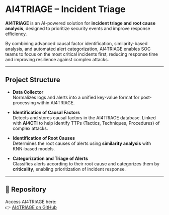 
# AI4TRIAGE – Incident Triage  

**AI4TRIAGE** is an AI-powered solution for **incident triage and root cause analysis**, designed to prioritize security events and improve response efficiency.  

By combining advanced causal factor identification, similarity-based analysis, and automated alert categorization, AI4TRIAGE enables SOC teams to focus on the most critical incidents first, reducing response time and improving resilience against complex attacks.  

---

##  Project Structure  

- **Data Collector**  
  Normalizes logs and alerts into a unified key-value format for post-processing within AI4TRIAGE.  

- **Identification of Causal Factors**  
  Detects and stores causal factors in the AI4TRIAGE database. Linked with **AI4CTI** to help identify TTPs (Tactics, Techniques, Procedures) of complex attacks.  

- **Identification of Root Causes**  
  Determines the root causes of alerts using **similarity analysis** with KNN-based models.  

- **Categorization and Triage of Alerts**  
  Classifies alerts according to their root cause and categorizes them by **criticality**, enabling prioritization of incident response.  

---

## 🔗 Repository  

Access AI4TRIAGE here:  
👉 [AI4TRIAGE on GitHub](https://github.com/Montimage/ai4triage)  

